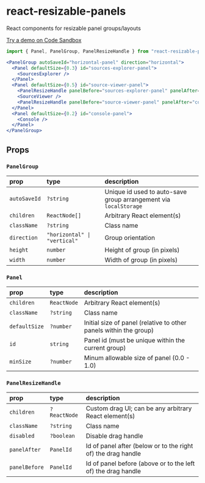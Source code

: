 # react-resizable-panels
React components for resizable panel groups/layouts

[Try a demo on Code Sandbox](https://codesandbox.io/s/react-panel-group-demo-ts9xqk)

```jsx
import { Panel, PanelGroup, PanelResizeHandle } from "react-resizable-panels";

<PanelGroup autoSaveId="horizontal-panel" direction="horizontal">
  <Panel defaultSize={0.3} id="sources-explorer-panel">
    <SourcesExplorer />
  </Panel>
  <Panel defaultSize={0.5} id="source-viewer-panel">
    <PanelResizeHandle panelBefore="sources-explorer-panel" panelAfter="source-viewer-panel" />
    <SourceViewer />
    <PanelResizeHandle panelBefore="source-viewer-panel" panelAfter="console-panel" />
  </Panel>
  <Panel defaultSize={0.2} id="console-panel">
    <Console />
  </Panel>
</PanelGroup>
```

## Props

### `PanelGroup`
| prop         | type                        | description
| :----------- | :-------------------------- | :---
| `autoSaveId` | `?string`                   | Unique id used to auto-save group arrangement via `localStorage`
| `children`   | `ReactNode[]`               | Arbitrary React element(s)
| `className`  | `?string`                   | Class name
| `direction`  | `"horizontal" \| "vertical"` | Group orientation
| `height`     | `number`                    | Height of group (in pixels)
| `width`      | `number`                    | Width of group (in pixels)

### `Panel`
| prop          | type        | description
| :------------ | :---------- | :---
| `children`    | `ReactNode` | Arbitrary React element(s)
| `className`   | `?string`   | Class name
| `defaultSize` | `?number`   | Initial size of panel (relative to other panels within the group)
| `id`          | `string`    | Panel id (must be unique within the current group)
| `minSize`     | `?number`   | Minum allowable size of panel (0.0 - 1.0)

### `PanelResizeHandle`
| prop          | type         | description
| :------------ | :----------- | :---
| `children`    | `?ReactNode` | Custom drag UI; can be any arbitrary React element(s)
| `className`   | `?string`    | Class name
| `disabled`    | `?boolean`   | Disable drag handle
| `panelAfter`  | `PanelId`    | Id of panel after (below or to the right of) the drag handle
| `panelBefore` | `PanelId`    | Id of panel before (above or to the left of) the drag handle
